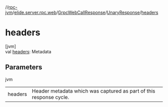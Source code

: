 //[rpc-jvm](../../../../index.md)/[elide.server.rpc.web](../../index.md)/[GrpcWebCallResponse](../index.md)/[UnaryResponse](index.md)/[headers](headers.md)

# headers

[jvm]\
val [headers](headers.md): Metadata

## Parameters

jvm

| | |
|---|---|
| headers | Header metadata which was captured as part of this response cycle. |

